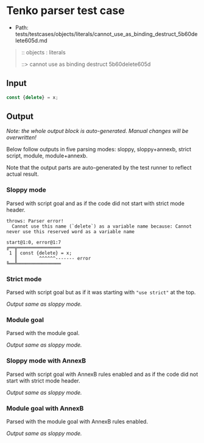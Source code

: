 # Tenko parser test case

- Path: tests/testcases/objects/literals/cannot_use_as_binding_destruct_5b60delete605d.md

> :: objects : literals
>
> ::> cannot use as binding destruct 5b60delete605d

## Input

`````js
const {delete} = x;
`````

## Output

_Note: the whole output block is auto-generated. Manual changes will be overwritten!_

Below follow outputs in five parsing modes: sloppy, sloppy+annexb, strict script, module, module+annexb.

Note that the output parts are auto-generated by the test runner to reflect actual result.

### Sloppy mode

Parsed with script goal and as if the code did not start with strict mode header.

`````
throws: Parser error!
  Cannot use this name (`delete`) as a variable name because: Cannot never use this reserved word as a variable name

start@1:0, error@1:7
╔══╦════════════════
 1 ║ const {delete} = x;
   ║        ^^^^^^------- error
╚══╩════════════════

`````

### Strict mode

Parsed with script goal but as if it was starting with `"use strict"` at the top.

_Output same as sloppy mode._

### Module goal

Parsed with the module goal.

_Output same as sloppy mode._

### Sloppy mode with AnnexB

Parsed with script goal with AnnexB rules enabled and as if the code did not start with strict mode header.

_Output same as sloppy mode._

### Module goal with AnnexB

Parsed with the module goal with AnnexB rules enabled.

_Output same as sloppy mode._

